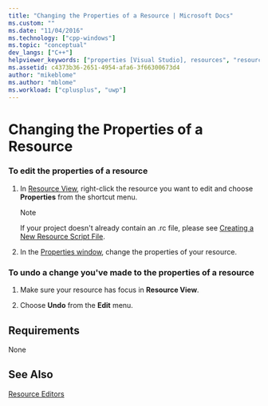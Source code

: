 ```yaml
---
title: "Changing the Properties of a Resource | Microsoft Docs"
ms.custom: ""
ms.date: "11/04/2016"
ms.technology: ["cpp-windows"]
ms.topic: "conceptual"
dev_langs: ["C++"]
helpviewer_keywords: ["properties [Visual Studio], resources", "resources [Visual Studio], properties"]
ms.assetid: c4373b36-2651-4954-afa6-3f66300673d4
author: "mikeblome"
ms.author: "mblome"
ms.workload: ["cplusplus", "uwp"]
---
```

# Changing the Properties of a Resource
### To edit the properties of a resource  
  
1.  In [Resource View](../windows/resource-view-window.md), right-click the resource you want to edit and choose **Properties** from the shortcut menu.  
  
     > [!NOTE] 
     > If your project doesn't already contain an .rc file, please see [Creating a New Resource Script File](../windows/how-to-create-a-resource-script-file.md).  
  
2.  In the [Properties window](/visualstudio/ide/reference/properties-window), change the properties of your resource.  
  
### To undo a change you've made to the properties of a resource  
  
1.  Make sure your resource has focus in **Resource View**.  
  
2.  Choose **Undo** from the **Edit** menu.  
  
## Requirements  
 None  
  
## See Also  
 [Resource Editors](../windows/resource-editors.md)